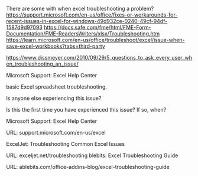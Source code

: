 There are some   with when excel troubleshooting a problem? 
https://support.microsoft.com/en-us/office/fixes-or-workarounds-for-recent-issues-in-excel-for-windows-49d932ce-0240-49cf-94df-1587d9d97093
https://docs.safe.com/fme/html/FME-Form-Documentation/FME-ReadersWriters/xlsx/Troubleshooting.htm
https://learn.microsoft.com/en-us/office/troubleshoot/excel/issue-when-save-excel-workbooks?tabs=third-party



https://www.dissmeyer.com/2010/09/29/5_questions_to_ask_every_user_when_troubleshooting_an_issue/


Microsoft Support: Excel Help Center

basic Excel spreadsheet troubleshooting.

Is anyone else experiencing this issue?

 Is this the first time you have experienced this issue? If so, when?

Microsoft Support: Excel Help Center

URL: support.microsoft.com/en-us/excel

ExcelJet: Troubleshooting Common Excel Issues

URL: exceljet.net/troubleshooting
blebits: Excel Troubleshooting Guide

URL: ablebits.com/office-addins-blog/excel-troubleshooting-guide
